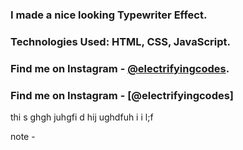 ### I made a nice looking Typewriter Effect.

### Technologies Used: HTML, CSS, JavaScript.

### Find me on Instagram - [@electrifyingcodes][Instagram].
### Find me on Instagram - [@electrifyingcodes]
 
thi s ghgh juhgfi d hij  ughdfuh i i l;f

[Instagram]: https://www.instagram.com/electrifyingcodes 
note - 